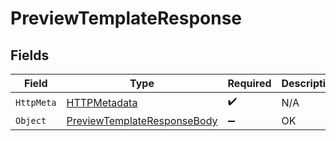 # PreviewTemplateResponse


## Fields

| Field                                                                               | Type                                                                                | Required                                                                            | Description                                                                         |
| ----------------------------------------------------------------------------------- | ----------------------------------------------------------------------------------- | ----------------------------------------------------------------------------------- | ----------------------------------------------------------------------------------- |
| `HttpMeta`                                                                          | [HTTPMetadata](../../Models/Components/HTTPMetadata.md)                             | :heavy_check_mark:                                                                  | N/A                                                                                 |
| `Object`                                                                            | [PreviewTemplateResponseBody](../../Models/Requests/PreviewTemplateResponseBody.md) | :heavy_minus_sign:                                                                  | OK                                                                                  |